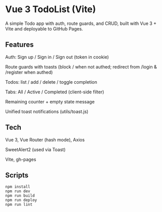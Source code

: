 # Vue 3 TodoList (Vite)

A simple Todo app with auth, route guards, and CRUD, built with Vue 3 + Vite and deployable to GitHub Pages.

## Features

Auth: Sign up / Sign in / Sign out (token in cookie)

Route guards with toasts (block / when not authed; redirect from /login & /register when authed)

Todos: list / add / delete / toggle completion

Tabs: All / Active / Completed (client-side filter)

Remaining counter + empty state message

Unified toast notifications (utils/toast.js)

## Tech

Vue 3, Vue Router (hash mode), Axios

SweetAlert2 (used via Toast)

Vite, gh-pages

## Scripts
```
npm install
npm run dev
npm run build
npm run deploy
npm run lint
```
